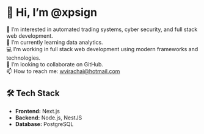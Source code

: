 # 👋 Hi, I’m @xpsign

👀 I’m interested in automated trading systems, cyber security, and full stack web development.  
🌱 I’m currently learning data analytics.  
💻 I’m working in full stack web development using modern frameworks and technologies.  
💞️ I’m looking to collaborate on GitHub.  
📫 How to reach me: wvirachai@hotmail.com

## 🛠 Tech Stack
- **Frontend:** Next.js  
- **Backend:** Node.js, NestJS  
- **Database:** PostgreSQL


<!---
xpsign/xpsign is a ✨ special ✨ repository because its `README.md` (this file) appears on your GitHub profile.
You can click the Preview link to take a look at your changes.
--->
